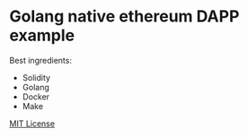 Golang native ethereum DAPP example
==========================
Best ingredients:
* Solidity
* Golang
* Docker
* Make


[MIT License](LICENSE)